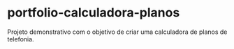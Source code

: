 # portfolio-calculadora-planos
Projeto demonstrativo com o objetivo de criar uma calculadora de planos de telefonia.
